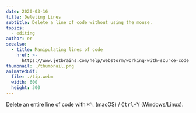 ```yaml
---
date: 2020-03-16
title: Deleting Lines
subtitle: Delete a line of code without using the mouse.
topics:
  - editing
author: er
seealso:
  - title: Manipulating lines of code
    href: >-
      https://www.jetbrains.com/help/webstorm/working-with-source-code.html#editor_lines_code_blocks
thumbnail: ./thumbnail.png
animatedGif:
  file: ./tip.webm
  width: 600
  height: 300
---
```


Delete an entire line of code with <kbd>⌘␡</kbd> (macOS) / <kbd>Ctrl+Y</kbd> (Windows/Linux).
